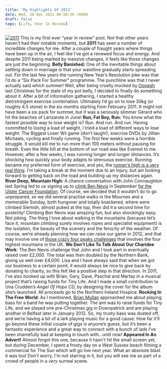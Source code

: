 ```yaml
---
title: 'My Highlights Of 2011'
date: Wed, 28 Dec 2011 00:50:56 +0000
draft: false
tags: [Life, Year In Review]
---
```


[![2011](http://gerard.interwebworld.co.uk/files/2011/12/2011-300x214.jpg)](http://gerard.interwebworld.co.uk/files/2011/12/2011.jpg) This is my first ever “year in review” post. Not that other years haven’t had their notable moments, but **2011** has seen a number of incredible changes for me. After a couple of fraught years where things have been up in the air, I feel like I’ve got a renewed focus and energy. And despite 2011 being marked by massive changes, it feels like those changes are just the beginning. **Belly Banished:** One of the inevitable things about settling down in marriage is that your waistline gradually starts spreading out. For the last few years the running New Year’s Resolution joke was that I’d do a “Six Pack For Summer” programme. The punchline was that I never actually said _which_ summer! Well, after being cruelly mocked by [Oonagh](http://stylejacking.com/) last Christmas for the state of my pot belly, I decided to finally do something about it. After a bit of information gathering, I started a healthy diet/stringent exercise combination. Ultimately I’d go on to lose 30kg (or roughly 4.5 stone) in the six months starting from February 2011. It might not have been a six pack for summer, but it was a seriously slimmer Gerard who hit the beaches of Lanzarote in June!  **Run, Fat Boy, Run:** You know what the fastest possible way to lose weight is? Run. And run. And run. Having committed to losing a load of weight, I tried a load of different ways to lose weight: The Biggest Loser Wii game (don’t laugh!), execrise DVDs by Jillian Michaels, cycling and finally running. The first few weeks were a horrible struggle. It would kill me to run more than 100 meters without pausing for breath. Even the little hill at the bottom of our road was like Everest to me. However, after a few weeks, I was running longer and longer distances. It’s shocking how quickly your body adapts to strenuous exercise. Running became my preferred form of exercise, and yes, the [runner’s high is a very real thing](http://www.sciencedaily.com/releases/2008/03/080303101110.htm). I’m taking a break at the moment due to an injury, but am looking forward to getting back on the road and building up my distances again. **River Deep, Mountain High:** A chance conversation with John Connaughton last Spring led to us signing up to [climb Ben Nevis](http://gerard.interwebworld.co.uk/2011/ben-nevis-challenge-for-ulster-cancer-foundation/ "Ben Nevis Challenge for Ulster Cancer Foundation") in September [for the Ulster Cancer Foundation](http://www.ulstercancer.org/). Of course, we decided that it wouldn’t do to go unprepared, so we did several practise walks in the Mournes and a memorable Sunday, both hungover and totally knackered, where were climbed Slemish, almost puked at the top, then did it a second time for posterity! Climbing Ben Nevis was amazing fun, but also shockingly easy. Not joking. The thing I love about walking in the mountains (because let’s face it, mountain _climbing_ surely involves ropes and specialist equipment) is the isolation, the beauty of the scenery and the ferocity of the weather. Of course, we’re already planning how we can raise our game in 2012, and that may involve one of [those crazy four peaks challenges](http://www.fourpeakschallenge.co.uk/) that involves the four highest mountains in the UK. **We Don’t Like To Talk About Our Charidee Work**: The Ben Nevis challenge that John and I took part in eventually raised over £2,000. The total was then doubled by the Northern Bank, giving us well over £4,000. Lisa and I have always said that when we got our business to a certain point, it would always be nice to give back by donating to charity, so this felt like a positive step in that direction. In 2011, I’ve also hooked up with Brian, Gary, Dave, Paschal and Martay in a musical project that’s raising funds for Tiny Life. And I made a small contribution to Una Crudden’s _Angel Of Hope_ CD, by designing the cover for the album she’s launched. All proceeds go to the Northern Ireland Hospice. **Rocking In The Free World**: As I mentioned, [Brian Mullan](http://www.briantmullan.co.uk/) approached me about playing bass for a band he was putting together. The aim was to raise funds for Tiny Life, and we played one pre-Christmas gig in Downpatrick and are playing another in Belfast later in January 2012. So, my trusty bass was dusted off, and we’re having a bit of a lark playing music for a good cause. How far it’ll go beyond these initial couple of gigs is anyone’s guess, but it’s been a fantastic experience and a great way to connect with a bunch of lads I’ve been shamefully bad at keeping in touch with…until now! **Appeared In An Advert!** Almost forgot this one, because it hasn't hit the small screen yet, but during December, I spent a frosty day on a West Sussex beach filming a commercial for The Sun which will go live next year. What an absolute blast it was too! Don't worry, I'm not starring in it, but you will see me as part of a crowd of people in a _very_ surreal scene.